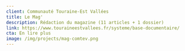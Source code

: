 ```yaml
---
client: Communauté Touraine-Est Vallées
title: Le Mag'
description: Rédaction du magazine (11 articles + 1 dossier)
link: https://www.touraineestvallees.fr/systeme/base-documentaire/
cta: En lire plus
image: /img/projects/mag-comtev.png
---
```

